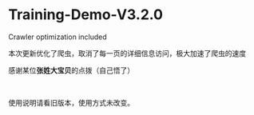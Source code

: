 # Training-Demo-V3.2.0
Crawler optimization included
<p>本次更新优化了爬虫，取消了每一页的详细信息访问，极大加速了爬虫的速度</p>
<p>感谢某位<b>张姓大宝贝</b>的点拨（自己悟了）</p>
<br>
<p>使用说明请看旧版本，使用方式未改变。</p>

